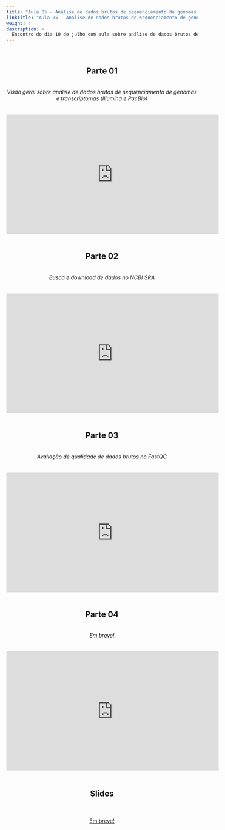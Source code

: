 ```yaml
---
title: "Aula 05 - Análise de dados brutos de sequenciamento de genomas e transcriptomas (Illumina e PacBio): controle de qualidade, detecção de adaptadores e contaminantes, limpeza e filtragem"
linkTitle: "Aula 05 - Análise de dados brutos de sequenciamento de genomas e transcriptomas (Illumina e PacBio): controle de qualidade, detecção de adaptadores e contaminantes, limpeza e filtragem"
weight: 4
description: >
  Encontro do dia 10 de julho com aula sobre análise de dados brutos de sequenciamento de genomas e transcriptomas (Illumina e PacBio): controle de qualidade, detecção de adaptadores e contaminantes, limpeza e filtragem
---
```


<br>
<div align="center">
<h2>Parte 01</h2>
<br>
<i>Visão geral sobre análise de dados brutos de sequenciamento de genomas e transcriptomas (Illumina e PacBio)</i>
<br><br><br>
<iframe width="560" height="315" src="https://www.youtube.com/embed/fhs_WmuOPnM" frameborder="0" allow="accelerometer; autoplay; clipboard-write; encrypted-media; gyroscope; picture-in-picture" allowfullscreen></iframe>
<br><br>

<h2>Parte 02</h2>
<br>
<i>Busca e download de dados no NCBI SRA</i>
<br><br><br>
<iframe width="560" height="315" src="https://www.youtube.com/embed/j6apXfEvYew" frameborder="0" allow="accelerometer; autoplay; clipboard-write; encrypted-media; gyroscope; picture-in-picture" allowfullscreen></iframe>
<br><br>

<h2>Parte 03</h2>
<br>
<i>Avaliação de qualidade de dados brutos no FastQC</i>
<br><br><br>
<iframe width="560" height="315" src="https://www.youtube.com/embed/yviAxiTz5_s" frameborder="0" allow="accelerometer; autoplay; clipboard-write; encrypted-media; gyroscope; picture-in-picture" allowfullscreen></iframe>
<br><br>

<h2>Parte 04</h2>
<br>
<i>Em breve!</i>
<br><br><br>
<iframe width="560" height="315" src="https://www.youtube.com/embed/" frameborder="0" allow="accelerometer; autoplay; clipboard-write; encrypted-media; gyroscope; picture-in-picture" allowfullscreen></iframe>
<br><br>

<h2>Slides</h2>
<br><br>
<a href="https://github.com/desirrepetters/gstreinamentoeconsultoria/raw/master/userguide/content/pt-br/genomica/2023_01/sincronas/pdf/aula_05.pdf">Em breve!</a>
<br><br>
</div>